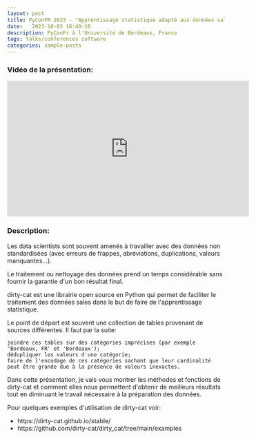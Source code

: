 ```yaml
---
layout: post
title: PyConFR 2023 - "Apprentissage statistique adapté aux données sales avec dirty-cat"
date:   2023-10-03 16:40:16
description: PyConFr à l'Université de Bordeaux, France
tags: talks/conferences software
categories: sample-posts
---
```


### Vidéo de la présentation:

<iframe width="560" height="315" src="https://dl.afpy.org/pycon-fr-23//Jovan%20Stojanovic%20-%20Apprentissage%20statistique%20adapt%C3%A9%20aux%20donn%C3%A9es%20sales%20avec%20dirty-cat.mp4" title="YouTube video player" frameborder="0" allow="accelerometer; autoplay; clipboard-write; encrypted-media; gyroscope; picture-in-picture; web-share" allowfullscreen></iframe>

### Description:

Les data scientists sont souvent amenés à travailler avec des données non standardisées (avec erreurs de frappes, abréviations, duplications, valeurs manquantes...).

Le traitement ou nettoyage des données prend un temps considérable sans fournir la garantie d'un bon résultat final.

dirty-cat est une librairie open source en Python qui permet de faciliter le traitement des données sales dans le but de faire de l'apprentissage statistique.

Le point de départ est souvent une collection de tables provenant de sources différentes. Il faut par la suite:

    joindre ces tables sur des catégories imprécises (par exemple 'Bordeaux, FR' et 'Bordeaux');
    dédupliquer les valeurs d'une catégorie;
    faire de l'encodage de ces catégories sachant que leur cardinalité peut être grande due à la présence de valeurs inexactes.

Dans cette présentation, je vais vous montrer les méthodes et fonctions de dirty-cat et comment elles nous permettent d'obtenir de meilleurs résultats tout en diminuant le travail nécessaire à la préparation des données.

Pour quelques exemples d'utilisation de dirty-cat voir:
<ul>
    <li>https://dirty-cat.github.io/stable/</li>
    <li>https://github.com/dirty-cat/dirty_cat/tree/main/examples</li>
</ul>
